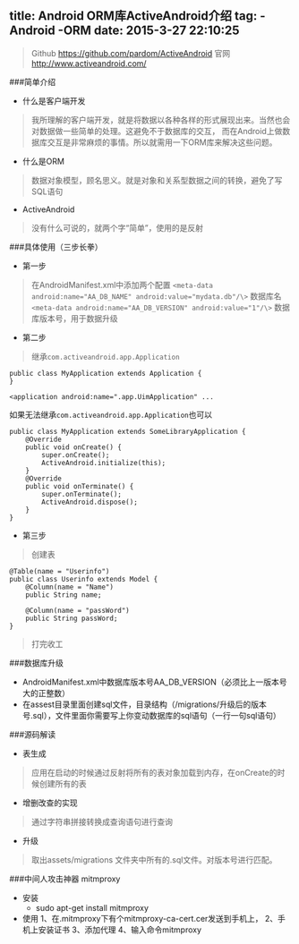 title: Android ORM库ActiveAndroid介绍
tag: 
	-Android
	-ORM
date: 2015-3-27 22:10:25
---

> Github https://github.com/pardom/ActiveAndroid
  官网 http://www.activeandroid.com/
  
<!--more-->

###简单介绍


- 什么是客户端开发
> 我所理解的客户端开发，就是将数据以各种各样的形式展现出来。当然也会对数据做一些简单的处理。这避免不于数据库的交互，
而在Android上做数据库交互是非常麻烦的事情。所以就需用一下ORM库来解决这些问题。
- 什么是ORM
> 数据对象模型，顾名思义。就是对象和关系型数据之间的转换，避免了写SQL语句
- ActiveAndroid 
> 没有什么可说的，就两个字“简单”，使用的是反射


###具体使用（三步长拳）
- 第一步
>在AndroidManifest.xml中添加两个配置
`<meta-data android:name="AA_DB_NAME" android:value="mydata.db"/\>`
数据库名
`<meta-data android:name="AA_DB_VERSION" android:value="1"/\>`
数据库版本号，用于数据升级

- 第二步
>继承`com.activeandroid.app.Application`

<!--java-->

	public class MyApplication extends Application {
	}

	<application android:name=".app.UimApplication" ...

如果无法继承`com.activeandroid.app.Application`也可以

<!--java-->
	
	public class MyApplication extends SomeLibraryApplication {
		@Override
		public void onCreate() {
		    super.onCreate();
		    ActiveAndroid.initialize(this);
		}
		@Override
		public void onTerminate() {
		    super.onTerminate();
		    ActiveAndroid.dispose();
		}
	}

- 第三步
>创建表

<!--java-->

	@Table(name = "Userinfo")
	public class Userinfo extends Model {
	    @Column(name = "Name")
	    public String name;

	    @Column(name = "passWord")
	    public String passWord;
	}

>打完收工

###数据库升级
- AndroidManifest.xml中数据库版本号AA_DB_VERSION（必须比上一版本号大的正整数）
- 在assest目录里面创建sql文件，目录结构（/migrations/升级后的版本号.sql），文件里面你需要写上你变动数据库的sql语句（一行一句sql语句）

###源码解读
- 表生成
>应用在启动的时候通过反射将所有的表对象加载到内存，在onCreate的时候创建所有的表

- 增删改查的实现
>通过字符串拼接转换成查询语句进行查询

- 升级
>取出assets/migrations 文件夹中所有的.sql文件。对版本号进行匹配。


###中间人攻击神器 mitmproxy
- 安装
	- sudo apt-get install mitmproxy
- 使用
	1、在.mitmproxy下有个mitmproxy-ca-cert.cer发送到手机上，
	2、手机上安装证书
	3、添加代理
	4、输入命令mitmproxy